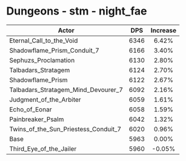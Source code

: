 # Dungeons - stm - night_fae
| Actor | DPS | Increase |
|---|:---:|:---:|
|Eternal_Call_to_the_Void|6346|6.42%|
|Shadowflame_Prism_Conduit_7|6166|3.40%|
|Sephuzs_Proclamation|6130|2.80%|
|Talbadars_Stratagem|6124|2.70%|
|Shadowflame_Prism|6122|2.67%|
|Talbadars_Stratagem_Mind_Devourer_7|6092|2.16%|
|Judgment_of_the_Arbiter|6059|1.61%|
|Echo_of_Eonar|6058|1.59%|
|Painbreaker_Psalm|6042|1.32%|
|Twins_of_the_Sun_Priestess_Conduit_7|6020|0.96%|
|Base|5963|0.00%|
|Third_Eye_of_the_Jailer|5960|-0.05%|
